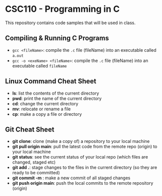 # CSC110 - Programming in C
This repository contains code samples that will be used in class.

## Compiling  & Running C Programs
- `gcc <fileName>`:  compile the `.c` file (fileName) into an executable called `a.out`
- `gcc -o <exeName> <fileName>`: compile the `.c` file (fileName) into an executable called `fileName`

## Linux Command Cheat Sheet
- **ls**:  list the contents of the current directory
- **pwd**: print the name of the current directory
- **cd**:  change the current directory
- **mv**:  relocate or rename a file
- **cp**:  make a copy a file or directory

## Git Cheat Sheet
- **git clone**:  clone (make a copy of) a repository to your local machine
- **git pull origin main**: pull the latest code from the remote repo (origin) to your local machine
- **git status**: see the current status of your local repo (which files are changed, staged etc)
- **git add .**: stage changes to the files in the current directory (so they are ready to be committed)
- **git commit -m <comment>**: make a new commit of all staged changes
- **git push origin main**: push the local commits to the remote repository (origin)

